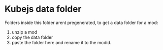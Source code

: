 # Kubejs data folder
Folders inside this folder arent pregenerated, to get a data folder for a mod:
1. unzip a mod
2. copy the data folder
3. paste the folder here and rename it to the modid. 